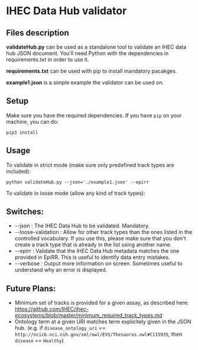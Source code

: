 # IHEC Data Hub validator

## Files description

**validateHub.py** can be used as a standalone tool to validate an IHEC data hub JSON document. You'll need Python with the dependencies in requirements.txt in order to use it.

**requirements.txt** can be used with pip to install mandatory pacakges.

**example1.json** is a simple example the validator can be used on.


## Setup
Make sure you have the required dependencies. If you have ```pip``` on your machine, you can do:
```
pip3 install
```


## Usage
To validate in strict mode (make sure only predefined track types are included):
```
python validateHub.py --json='./example1.json' --epirr
```

To validate in loose mode (allow any kind of track types):

## Switches:
* --json : The IHEC Data Hub to be validated. Mandatory.
* --loose-validation : Allow for other track types than the ones listed in the controlled vocabulary. If you use this, please make sure that you don't create a track type that is already in the list using another name.
* --epirr : Validate that the IHEC Data Hub metadata matches the one provided in EpiRR. This is useful to identify data entry mistakes.
* --verbose : Output more information on screen. Sometimes useful to understand why an error is displayed.


 
## Future Plans:
* Minimum set of tracks is provided for a given assay, as described here: https://github.com/IHEC/ihec-ecosystems/blob/master/minimum_required_track_types.md
* Ontology term at a given URI matches term explicitely given in the JSON hub. (e.g. if `disease_ontology_uri` == `http://ncicb.nci.nih.gov/xml/owl/EVS/Thesaurus.owl#C115935`, then `disease` == `Healthy`) 
 
